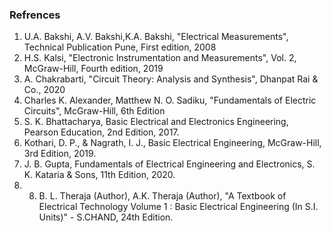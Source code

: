 ### Refrences 

1) U.A. Bakshi, A.V. Bakshi,K.A. Bakshi, "Electrical Measurements", Technical Publication Pune, First edition, 2008<br>
2) H.S. Kalsi, "Electronic Instrumentation and Measurements", Vol. 2, McGraw-Hill, Fourth edition, 2019<br>
3) A. Chakrabarti, "Circuit Theory: Analysis and Synthesis", Dhanpat Rai & Co., 2020<br>
4) Charles K. Alexander, Matthew N. O. Sadiku, "Fundamentals of Electric Circuits", McGraw-Hill, 6th Edition<br>
5) S. K. Bhattacharya, Basic Electrical and Electronics Engineering, Pearson Education, 2nd Edition, 2017.<br>
6) Kothari, D. P., & Nagrath, I. J., Basic Electrical Engineering, McGraw-Hill, 3rd Edition, 2019.<br>
7) J. B. Gupta, Fundamentals of Electrical Engineering and Electronics, S. K. Kataria & Sons, 11th Edition, 2020.<br>
8) 8) B. L. Theraja (Author), A.K. Theraja (Author), "A Textbook of Electrical Technology Volume 1 : Basic Electrical Engineering (In S.I. Units)" -  ‎S.CHAND, 24th Edition.
